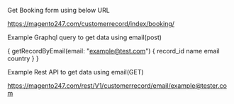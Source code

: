 Get Booking form using below URL

https://magento247.com/customerrecord/index/booking/

Example Graphql query to get data using email(post)

{
    getRecordByEmail(email: "example@test.com") {
        record_id
        name
        email
        country
    }
}

Example Rest API to get data using email(GET)

https://magento247.com/rest/V1/customerrecord/email/example@tester.com

